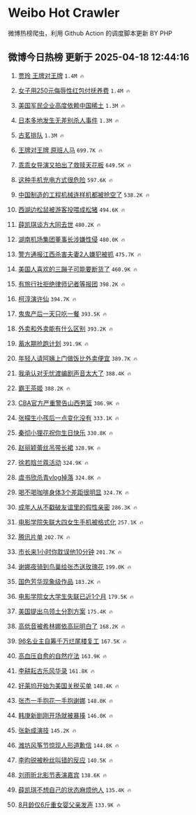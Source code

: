 # Weibo Hot Crawler 



微博热榜爬虫，利用 Github Action 的调度脚本更新 BY PHP 


## 微博今日热榜 更新于 2025-04-18 12:44:16 
1. [贾玲 王牌对王牌](https://s.weibo.com/weibo?q=%E8%B4%BE%E7%8E%B2%20%E7%8E%8B%E7%89%8C%E5%AF%B9%E7%8E%8B%E7%89%8C&t=31&band_rank=1&Refer=top) `1.4M 🔥` 

1. [女子用250元侮辱性红包付抚养费](https://s.weibo.com/weibo?q=%23%E5%A5%B3%E5%AD%90%E7%94%A8250%E5%85%83%E4%BE%AE%E8%BE%B1%E6%80%A7%E7%BA%A2%E5%8C%85%E4%BB%98%E6%8A%9A%E5%85%BB%E8%B4%B9%23&t=31&band_rank=2&Refer=top) `1.4M 🔥` 

1. [美国军民企业高度依赖中国稀土](https://s.weibo.com/weibo?q=%23%E7%BE%8E%E5%9B%BD%E5%86%9B%E6%B0%91%E4%BC%81%E4%B8%9A%E9%AB%98%E5%BA%A6%E4%BE%9D%E8%B5%96%E4%B8%AD%E5%9B%BD%E7%A8%80%E5%9C%9F%23&t=31&band_rank=3&Refer=top) `1.3M 🔥` 

1. [日本多地发生无差别杀人事件](https://s.weibo.com/weibo?q=%23%E6%97%A5%E6%9C%AC%E5%A4%9A%E5%9C%B0%E5%8F%91%E7%94%9F%E6%97%A0%E5%B7%AE%E5%88%AB%E6%9D%80%E4%BA%BA%E4%BA%8B%E4%BB%B6%23&t=31&band_rank=4&Refer=top) `1.3M 🔥` 

1. [古茗排队](https://s.weibo.com/weibo?q=%E5%8F%A4%E8%8C%97%E6%8E%92%E9%98%9F&t=31&band_rank=5&Refer=top) `1.3M 🔥` 

1. [王牌对王牌 原班人马](https://s.weibo.com/weibo?q=%E7%8E%8B%E7%89%8C%E5%AF%B9%E7%8E%8B%E7%89%8C%20%E5%8E%9F%E7%8F%AD%E4%BA%BA%E9%A9%AC&t=31&band_rank=6&Refer=top) `699.7K 🔥` 

1. [乖乖女导演又拍出了救赎天花板](https://s.weibo.com/weibo?q=%E4%B9%96%E4%B9%96%E5%A5%B3%E5%AF%BC%E6%BC%94%E5%8F%88%E6%8B%8D%E5%87%BA%E4%BA%86%E6%95%91%E8%B5%8E%E5%A4%A9%E8%8A%B1%E6%9D%BF&t=31&band_rank=7&Refer=top) `649.5K 🔥` 

1. [这种手机充电方式很危险](https://s.weibo.com/weibo?q=%23%E8%BF%99%E7%A7%8D%E6%89%8B%E6%9C%BA%E5%85%85%E7%94%B5%E6%96%B9%E5%BC%8F%E5%BE%88%E5%8D%B1%E9%99%A9%23&t=31&band_rank=8&Refer=top) `597.6K 🔥` 

1. [中国制造的工程机械连样机都被抢空了](https://s.weibo.com/weibo?q=%23%E4%B8%AD%E5%9B%BD%E5%88%B6%E9%80%A0%E7%9A%84%E5%B7%A5%E7%A8%8B%E6%9C%BA%E6%A2%B0%E8%BF%9E%E6%A0%B7%E6%9C%BA%E9%83%BD%E8%A2%AB%E6%8A%A2%E7%A9%BA%E4%BA%86%23&t=31&band_rank=9&Refer=top) `538.2K 🔥` 

1. [西湖边松鼠被游客投喂成松猪](https://s.weibo.com/weibo?q=%23%E8%A5%BF%E6%B9%96%E8%BE%B9%E6%9D%BE%E9%BC%A0%E8%A2%AB%E6%B8%B8%E5%AE%A2%E6%8A%95%E5%96%82%E6%88%90%E6%9D%BE%E7%8C%AA%23&t=31&band_rank=10&Refer=top) `494.6K 🔥` 

1. [薛凯琪谈方大同去世](https://s.weibo.com/weibo?q=%23%E8%96%9B%E5%87%AF%E7%90%AA%E8%B0%88%E6%96%B9%E5%A4%A7%E5%90%8C%E5%8E%BB%E4%B8%96%23&t=31&band_rank=11&Refer=top) `480.2K 🔥` 

1. [湖南机场集团董事长涉嫌性侵](https://s.weibo.com/weibo?q=%23%E6%B9%96%E5%8D%97%E6%9C%BA%E5%9C%BA%E9%9B%86%E5%9B%A2%E8%91%A3%E4%BA%8B%E9%95%BF%E6%B6%89%E5%AB%8C%E6%80%A7%E4%BE%B5%23&t=31&band_rank=12&Refer=top) `480.0K 🔥` 

1. [警方通报江西杀害夫妻2人嫌犯被抓](https://s.weibo.com/weibo?q=%23%E8%AD%A6%E6%96%B9%E9%80%9A%E6%8A%A5%E6%B1%9F%E8%A5%BF%E6%9D%80%E5%AE%B3%E5%A4%AB%E5%A6%BB2%E4%BA%BA%E5%AB%8C%E7%8A%AF%E8%A2%AB%E6%8A%93%23&t=31&band_rank=13&Refer=top) `475.7K 🔥` 

1. [美国人喜欢的三蹦子可能要断货了](https://s.weibo.com/weibo?q=%23%E7%BE%8E%E5%9B%BD%E4%BA%BA%E5%96%9C%E6%AC%A2%E7%9A%84%E4%B8%89%E8%B9%A6%E5%AD%90%E5%8F%AF%E8%83%BD%E8%A6%81%E6%96%AD%E8%B4%A7%E4%BA%86%23&t=31&band_rank=14&Refer=top) `460.9K 🔥` 

1. [有旅行社拒绝律师记者等报团](https://s.weibo.com/weibo?q=%23%E6%9C%89%E6%97%85%E8%A1%8C%E7%A4%BE%E6%8B%92%E7%BB%9D%E5%BE%8B%E5%B8%88%E8%AE%B0%E8%80%85%E7%AD%89%E6%8A%A5%E5%9B%A2%23&t=31&band_rank=15&Refer=top) `398.2K 🔥` 

1. [柯淳演许仙](https://s.weibo.com/weibo?q=%E6%9F%AF%E6%B7%B3%E6%BC%94%E8%AE%B8%E4%BB%99&t=31&band_rank=16&Refer=top) `394.7K 🔥` 

1. [鬼鬼产后一天只吃一餐](https://s.weibo.com/weibo?q=%23%E9%AC%BC%E9%AC%BC%E4%BA%A7%E5%90%8E%E4%B8%80%E5%A4%A9%E5%8F%AA%E5%90%83%E4%B8%80%E9%A4%90%23&t=31&band_rank=17&Refer=top) `393.5K 🔥` 

1. [外卖和外卖能有什么区别](https://s.weibo.com/weibo?q=%23%E5%A4%96%E5%8D%96%E5%92%8C%E5%A4%96%E5%8D%96%E8%83%BD%E6%9C%89%E4%BB%80%E4%B9%88%E5%8C%BA%E5%88%AB%23&t=31&band_rank=18&Refer=top) `393.2K 🔥` 

1. [蓄水期抢跑计划](https://s.weibo.com/weibo?q=%23%E8%93%84%E6%B0%B4%E6%9C%9F%E6%8A%A2%E8%B7%91%E8%AE%A1%E5%88%92%23&t=31&band_rank=19&Refer=top) `391.9K 🔥` 

1. [年轻人请阿姨上门做饭比外卖便宜](https://s.weibo.com/weibo?q=%23%E5%B9%B4%E8%BD%BB%E4%BA%BA%E8%AF%B7%E9%98%BF%E5%A7%A8%E4%B8%8A%E9%97%A8%E5%81%9A%E9%A5%AD%E6%AF%94%E5%A4%96%E5%8D%96%E4%BE%BF%E5%AE%9C%23&t=31&band_rank=20&Refer=top) `389.7K 🔥` 

1. [我承认对无忧渡编剧声音太大了](https://s.weibo.com/weibo?q=%E6%88%91%E6%89%BF%E8%AE%A4%E5%AF%B9%E6%97%A0%E5%BF%A7%E6%B8%A1%E7%BC%96%E5%89%A7%E5%A3%B0%E9%9F%B3%E5%A4%AA%E5%A4%A7%E4%BA%86&t=31&band_rank=21&Refer=top) `388.4K 🔥` 

1. [霸王茶姬](https://s.weibo.com/weibo?q=%E9%9C%B8%E7%8E%8B%E8%8C%B6%E5%A7%AC&t=31&band_rank=22&Refer=top) `388.2K 🔥` 

1. [CBA官方严重警告山西男篮](https://s.weibo.com/weibo?q=%23CBA%E5%AE%98%E6%96%B9%E4%B8%A5%E9%87%8D%E8%AD%A6%E5%91%8A%E5%B1%B1%E8%A5%BF%E7%94%B7%E7%AF%AE%23&t=31&band_rank=23&Refer=top) `386.9K 🔥` 

1. [张檬生小孩后一点变化没有](https://s.weibo.com/weibo?q=%23%E5%BC%A0%E6%AA%AC%E7%94%9F%E5%B0%8F%E5%AD%A9%E5%90%8E%E4%B8%80%E7%82%B9%E5%8F%98%E5%8C%96%E6%B2%A1%E6%9C%89%23&t=31&band_rank=24&Refer=top) `333.1K 🔥` 

1. [秦彻小狸花祝你生日快乐](https://s.weibo.com/weibo?q=%E7%A7%A6%E5%BD%BB%E5%B0%8F%E7%8B%B8%E8%8A%B1%E7%A5%9D%E4%BD%A0%E7%94%9F%E6%97%A5%E5%BF%AB%E4%B9%90&t=31&band_rank=25&Refer=top) `330.8K 🔥` 

1. [赵丽颖蕾丝吊带长裙](https://s.weibo.com/weibo?q=%23%E8%B5%B5%E4%B8%BD%E9%A2%96%E8%95%BE%E4%B8%9D%E5%90%8A%E5%B8%A6%E9%95%BF%E8%A3%99%23&t=31&band_rank=26&Refer=top) `328.9K 🔥` 

1. [徐若晗兰蔻活动](https://s.weibo.com/weibo?q=%23%E5%BE%90%E8%8B%A5%E6%99%97%E5%85%B0%E8%94%BB%E6%B4%BB%E5%8A%A8%23&t=31&band_rank=27&Refer=top) `324.9K 🔥` 

1. [虞书欣杀青vlog掉落](https://s.weibo.com/weibo?q=%23%E8%99%9E%E4%B9%A6%E6%AC%A3%E6%9D%80%E9%9D%92vlog%E6%8E%89%E8%90%BD%23&t=31&band_rank=28&Refer=top) `324.8K 🔥` 

1. [喝不喝咖啡身体3个差距很明显](https://s.weibo.com/weibo?q=%23%E5%96%9D%E4%B8%8D%E5%96%9D%E5%92%96%E5%95%A1%E8%BA%AB%E4%BD%933%E4%B8%AA%E5%B7%AE%E8%B7%9D%E5%BE%88%E6%98%8E%E6%98%BE%23&t=31&band_rank=29&Refer=top) `324.7K 🔥` 

1. [成年人从不戳破友谊里的假性亲密](https://s.weibo.com/weibo?q=%23%E6%88%90%E5%B9%B4%E4%BA%BA%E4%BB%8E%E4%B8%8D%E6%88%B3%E7%A0%B4%E5%8F%8B%E8%B0%8A%E9%87%8C%E7%9A%84%E5%81%87%E6%80%A7%E4%BA%B2%E5%AF%86%23&t=31&band_rank=30&Refer=top) `286.3K 🔥` 

1. [电影学院失联大四女生手机被格式化](https://s.weibo.com/weibo?q=%23%E7%94%B5%E5%BD%B1%E5%AD%A6%E9%99%A2%E5%A4%B1%E8%81%94%E5%A4%A7%E5%9B%9B%E5%A5%B3%E7%94%9F%E6%89%8B%E6%9C%BA%E8%A2%AB%E6%A0%BC%E5%BC%8F%E5%8C%96%23&t=31&band_rank=31&Refer=top) `257.1K 🔥` 

1. [腾讯片单](https://s.weibo.com/weibo?q=%E8%85%BE%E8%AE%AF%E7%89%87%E5%8D%95&t=31&band_rank=32&Refer=top) `202.7K 🔥` 

1. [市长来1小时你耽误他10分钟](https://s.weibo.com/weibo?q=%23%E5%B8%82%E9%95%BF%E6%9D%A51%E5%B0%8F%E6%97%B6%E4%BD%A0%E8%80%BD%E8%AF%AF%E4%BB%9610%E5%88%86%E9%92%9F%23&t=31&band_rank=33&Refer=top) `201.7K 🔥` 

1. [谢娜夜骑到鸟巢给张杰送玫瑰花](https://s.weibo.com/weibo?q=%23%E8%B0%A2%E5%A8%9C%E5%A4%9C%E9%AA%91%E5%88%B0%E9%B8%9F%E5%B7%A2%E7%BB%99%E5%BC%A0%E6%9D%B0%E9%80%81%E7%8E%AB%E7%91%B0%E8%8A%B1%23&t=31&band_rank=34&Refer=top) `199.0K 🔥` 

1. [国色芳华现象级作品](https://s.weibo.com/weibo?q=%23%E5%9B%BD%E8%89%B2%E8%8A%B3%E5%8D%8E%E7%8E%B0%E8%B1%A1%E7%BA%A7%E4%BD%9C%E5%93%81%23&t=31&band_rank=35&Refer=top) `183.2K 🔥` 

1. [电影学院女大学生失联已近1个月](https://s.weibo.com/weibo?q=%23%E7%94%B5%E5%BD%B1%E5%AD%A6%E9%99%A2%E5%A5%B3%E5%A4%A7%E5%AD%A6%E7%94%9F%E5%A4%B1%E8%81%94%E5%B7%B2%E8%BF%911%E4%B8%AA%E6%9C%88%23&t=31&band_rank=36&Refer=top) `179.5K 🔥` 

1. [美国提出乌领土分割方案](https://s.weibo.com/weibo?q=%23%E7%BE%8E%E5%9B%BD%E6%8F%90%E5%87%BA%E4%B9%8C%E9%A2%86%E5%9C%9F%E5%88%86%E5%89%B2%E6%96%B9%E6%A1%88%23&t=31&band_rank=37&Refer=top) `175.4K 🔥` 

1. [高低音被希林娜依高玩明白了](https://s.weibo.com/weibo?q=%23%E9%AB%98%E4%BD%8E%E9%9F%B3%E8%A2%AB%E5%B8%8C%E6%9E%97%E5%A8%9C%E4%BE%9D%E9%AB%98%E7%8E%A9%E6%98%8E%E7%99%BD%E4%BA%86%23&t=31&band_rank=38&Refer=top) `168.2K 🔥` 

1. [96名业主自筹千万烂尾楼复工](https://s.weibo.com/weibo?q=%2396%E5%90%8D%E4%B8%9A%E4%B8%BB%E8%87%AA%E7%AD%B9%E5%8D%83%E4%B8%87%E7%83%82%E5%B0%BE%E6%A5%BC%E5%A4%8D%E5%B7%A5%23&t=31&band_rank=39&Refer=top) `167.5K 🔥` 

1. [高血压自愈的自然疗法](https://s.weibo.com/weibo?q=%E9%AB%98%E8%A1%80%E5%8E%8B%E8%87%AA%E6%84%88%E7%9A%84%E8%87%AA%E7%84%B6%E7%96%97%E6%B3%95&t=31&band_rank=40&Refer=top) `163.9K 🔥` 

1. [李耕耘古乐风华录](https://s.weibo.com/weibo?q=%E6%9D%8E%E8%80%95%E8%80%98%E5%8F%A4%E4%B9%90%E9%A3%8E%E5%8D%8E%E5%BD%95&t=31&band_rank=41&Refer=top) `161.8K 🔥` 

1. [好莱坞开始为美国关税买单](https://s.weibo.com/weibo?q=%23%E5%A5%BD%E8%8E%B1%E5%9D%9E%E5%BC%80%E5%A7%8B%E4%B8%BA%E7%BE%8E%E5%9B%BD%E5%85%B3%E7%A8%8E%E4%B9%B0%E5%8D%95%23&t=31&band_rank=42&Refer=top) `148.4K 🔥` 

1. [张杰一手抱花一手抱谢娜](https://s.weibo.com/weibo?q=%23%E5%BC%A0%E6%9D%B0%E4%B8%80%E6%89%8B%E6%8A%B1%E8%8A%B1%E4%B8%80%E6%89%8B%E6%8A%B1%E8%B0%A2%E5%A8%9C%23&t=31&band_rank=43&Refer=top) `148.0K 🔥` 

1. [韩庚新剧刚开场就被暴揍](https://s.weibo.com/weibo?q=%E9%9F%A9%E5%BA%9A%E6%96%B0%E5%89%A7%E5%88%9A%E5%BC%80%E5%9C%BA%E5%B0%B1%E8%A2%AB%E6%9A%B4%E6%8F%8D&t=31&band_rank=44&Refer=top) `146.0K 🔥` 

1. [张新成演技](https://s.weibo.com/weibo?q=%E5%BC%A0%E6%96%B0%E6%88%90%E6%BC%94%E6%8A%80&t=31&band_rank=45&Refer=top) `145.2K 🔥` 

1. [潍坊风筝节惊现人形道歉信](https://s.weibo.com/weibo?q=%23%E6%BD%8D%E5%9D%8A%E9%A3%8E%E7%AD%9D%E8%8A%82%E6%83%8A%E7%8E%B0%E4%BA%BA%E5%BD%A2%E9%81%93%E6%AD%89%E4%BF%A1%23&t=31&band_rank=46&Refer=top) `144.8K 🔥` 

1. [李昀锐被粉丝叫错的反应](https://s.weibo.com/weibo?q=%23%E6%9D%8E%E6%98%80%E9%94%90%E8%A2%AB%E7%B2%89%E4%B8%9D%E5%8F%AB%E9%94%99%E7%9A%84%E5%8F%8D%E5%BA%94%23&t=31&band_rank=47&Refer=top) `140.5K 🔥` 

1. [刘雨昕北影节表演嘉宾](https://s.weibo.com/weibo?q=%23%E5%88%98%E9%9B%A8%E6%98%95%E5%8C%97%E5%BD%B1%E8%8A%82%E8%A1%A8%E6%BC%94%E5%98%89%E5%AE%BE%23&t=31&band_rank=48&Refer=top) `138.6K 🔥` 

1. [薛凯琪不想自己的状态麻烦他人](https://s.weibo.com/weibo?q=%23%E8%96%9B%E5%87%AF%E7%90%AA%E4%B8%8D%E6%83%B3%E8%87%AA%E5%B7%B1%E7%9A%84%E7%8A%B6%E6%80%81%E9%BA%BB%E7%83%A6%E4%BB%96%E4%BA%BA%23&t=31&band_rank=49&Refer=top) `135.4K 🔥` 

1. [8月龄仅6斤重女婴父亲发声](https://s.weibo.com/weibo?q=%238%E6%9C%88%E9%BE%84%E4%BB%856%E6%96%A4%E9%87%8D%E5%A5%B3%E5%A9%B4%E7%88%B6%E4%BA%B2%E5%8F%91%E5%A3%B0%23&t=31&band_rank=50&Refer=top) `133.9K 🔥` 

